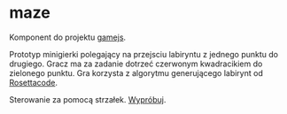 # maze
Komponent do projektu [gamejs](https://mzylka.github.io/gamejs).

Prototyp minigierki polegający na przejsciu labiryntu z jednego punktu do drugiego. Gracz ma za zadanie dotrzeć czerwonym kwadracikiem do zielonego punktu. Gra korzysta z algorytmu generującego labirynt od [Rosettacode](https://rosettacode.org/wiki/Maze_generation#JavaScript).

Sterowanie za pomocą strzałek. [Wypróbuj](https://mzylka.github.io/maze/).
